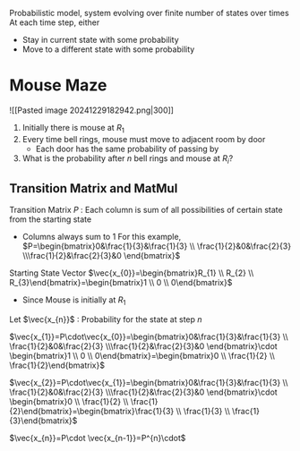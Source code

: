 Probabilistic model, system evolving over finite number of states over times
At each time step, either
- Stay in current state with some probability
- Move to a different state with some probability

# Mouse Maze
![[Pasted image 20241229182942.png|300]]
1. Initially there is mouse at $R_{1}$
2. Every time bell rings, mouse must move to adjacent room by door
	- Each door has the same probability of passing by
3. What is the probability after $n$ bell rings and mouse at $R_{i}$?

## Transition Matrix and MatMul
Transition Matrix $P$ : Each column is sum of all possibilities of certain state from the starting state
- Columns always sum to 1
For this example, $P=\begin{bmatrix}0&\frac{1}{3}&\frac{1}{3} \\ \frac{1}{2}&0&\frac{2}{3} \\\frac{1}{2}&\frac{2}{3}&0 \end{bmatrix}$


Starting State Vector $\vec{x_{0}}=\begin{bmatrix}R_{1} \\ R_{2} \\ R_{3}\end{bmatrix}=\begin{bmatrix}1 \\ 0 \\ 0\end{bmatrix}$
- Since Mouse is initially at $R_{1}$

Let $\vec{x_{n}}$ : Probability for the state at step $n$

$\vec{x_{1}}=P\cdot\vec{x_{0}}=\begin{bmatrix}0&\frac{1}{3}&\frac{1}{3} \\ \frac{1}{2}&0&\frac{2}{3} \\\frac{1}{2}&\frac{2}{3}&0 \end{bmatrix}\cdot \begin{bmatrix}1 \\ 0 \\ 0\end{bmatrix}=\begin{bmatrix}0 \\ \frac{1}{2} \\ \frac{1}{2}\end{bmatrix}$

$\vec{x_{2}}=P\cdot\vec{x_{1}}=\begin{bmatrix}0&\frac{1}{3}&\frac{1}{3} \\ \frac{1}{2}&0&\frac{2}{3} \\\frac{1}{2}&\frac{2}{3}&0 \end{bmatrix}\cdot \begin{bmatrix}0 \\ \frac{1}{2} \\ \frac{1}{2}\end{bmatrix}=\begin{bmatrix}\frac{1}{3} \\ \frac{1}{3} \\ \frac{1}{3}\end{bmatrix}$

$\vec{x_{n}}=P\cdot \vec{x_{n-1}}=P^{n}\cdot$